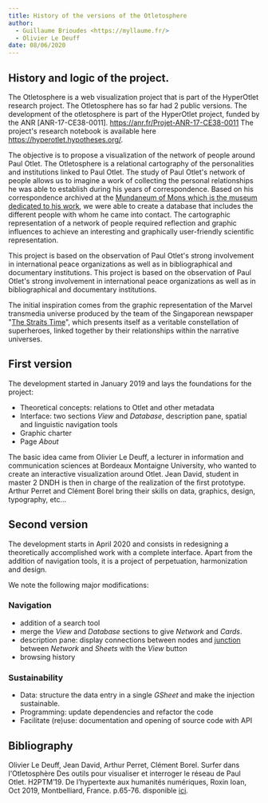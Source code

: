 ```yaml
---
title: History of the versions of the Otletosphere
author:
  - Guillaume Brioudes <https://myllaume.fr/>
  - Olivier Le Deuff
date: 08/06/2020
---
```


## History and logic of the project.

The Otletosphere is a web visualization project that is part of the HyperOtlet research project. The Otletosphere has so far had 2 public versions.
The development of the otletosphere is part of the HyperOtlet project, funded by the ANR [ANR-17-CE38-0011]. https://anr.fr/Projet-ANR-17-CE38-0011
The project's research notebook is available here https://hyperotlet.hypotheses.org/.

The objective is to propose a visualization of the network of people around Paul Otlet.
The Otletosphere is a relational cartography of the personalities and institutions linked to Paul Otlet.
The study of Paul Otlet's network of people allows us to imagine a work of collecting the personal relationships he was able to establish during his years of correspondence.
Based on his correspondence archived at the [Mundaneum of Mons which is the museum dedicated to his work](http://archives.mundaneum.org/), we were able to create a database that includes the different people with whom he came into contact.
The cartographic representation of a network of people required reflection and graphic influences to achieve an interesting and graphically user-friendly scientific representation.  

This project is based on the observation of Paul Otlet's strong involvement in international peace organizations as well as in bibliographical and documentary institutions.
This project is based on the observation of Paul Otlet's strong involvement in international peace organizations as well as in bibliographical and documentary institutions.

The initial inspiration comes from the graphic representation of the Marvel transmedia universe produced by the team of the Singaporean newspaper "[The Straits Time](https://graphics.straitstimes.com/STI/STIMEDIA/Interactives/2018/04/marvel-cinematic-universe-whos-who-interactive/index.html)", which presents itself as a veritable constellation of superheroes, linked together by their relationships within the narrative universes.

## First version

The development started in January 2019 and lays the foundations for the project:

- Theoretical concepts: relations to Otlet and other metadata
- Interface: two sections *View* and *Database*, description pane, spatial and linguistic navigation tools
- Graphic charter
- Page *About*

The basic idea came from Olivier Le Deuff, a lecturer in information and communication sciences at Bordeaux Montaigne University, who wanted to create an interactive visualization around Otlet. Jean David, student in master 2 DNDH is then in charge of the realization of the first prototype. Arthur Perret and Clément Borel bring their skills on data, graphics, design, typography, etc... 

## Second version

The development starts in April 2020 and consists in redesigning a theoretically accomplished work with a complete interface. Apart from the addition of navigation tools, it is a project of perpetuation, harmonization and design.

We note the following major modifications:

### Navigation

- addition of a search tool
- merge the *View* and *Database* sections to give *Network* and *Cards*.
- description pane: display connections between nodes and [junction](./process/technical-choices.md#union-of-views) between *Network* and *Sheets* with the *View* button
- browsing history

### Sustainability

- Data: structure the data entry in a single *GSheet* and make the injection sustainable.
- Programming: update dependencies and refactor the code
- Facilitate (re)use: documentation and opening of source code with API

## Bibliography

Olivier Le Deuff, Jean David, Arthur Perret, Clément Borel. Surfer dans l'Otletosphère Des outils pour visualiser et interroger le réseau de Paul Otlet. H2PTM’19. De l’hypertexte aux humanités numériques, Roxin Ioan, Oct 2019, Montbelliard, France. p.65-76. disponible [ici](https://archivesic.ccsd.cnrs.fr/sic_02480515).

